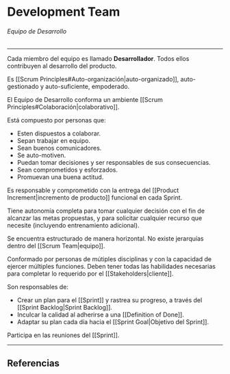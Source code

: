 # Development Team
###### Equipo de Desarrollo
---

Cada miembro del equipo es llamado **Desarrollador**. Todos ellos contribuyen al desarrollo del producto.

Es [[Scrum Principles#Auto-organización|auto-organizado]], auto-gestionado y auto-suficiente, empoderado.

El Equipo de Desarrollo conforma un ambiente [[Scrum Principles#Colaboración|colaborativo]].

Está compuesto por personas que:
- Esten dispuestos a colaborar.
- Sepan trabajar en equipo.
- Sean buenos comunicadores.
- Se auto-motiven.
- Puedan tomar decisiones y ser responsables de sus consecuencias.
- Sean comprometidos y esforzados.
- Promuevan una buena actitud.

Es responsable y comprometido con la entrega del [[Product Increment|incremento de producto]] funcional en cada Sprint.

Tiene autonomía completa para tomar cualquier decisión con el fin de alcanzar las metas propuestas, y para solicitar cualquier recurso que necesite (incluyendo entrenamiento adicional).

Se encuentra estructurado de manera horizontal. No existe jerarquías dentro del [[Scrum Team|equipo]].

Conformado por personas de mútiples disciplinas y con la capacidad de ejercer múltiples funciones. Deben tener todas las habilidades necesarias para completar lo requerido por el [[Stakeholders|cliente]].

Son responsables de:
- Crear un plan para el [[Sprint]] y rastrea su progreso, a través del [[Sprint Backlog|Sprint Backlog]].
- Inculcar la calidad al adherirse a una [[Definition of Done]].
- Adaptar su plan cada día hacia el [[Sprint Goal|Objetivo del Sprint]].

Participa en las reuniones del [[Sprint]].

---

## Referencias

